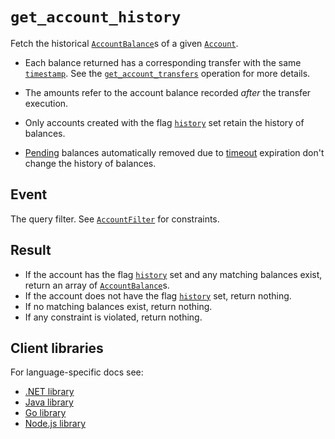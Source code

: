 # `get_account_history`

Fetch the historical [`AccountBalance`](../account_balances.md)s of a given [`Account`](../accounts.md).

- Each balance returned has a corresponding transfer with the same
  [`timestamp`](../transfers.md#timestamp). See the
  [`get_account_transfers`](get_account_transfers.md) operation for more details.

- The amounts refer to the account balance recorded _after_ the transfer execution.

- Only accounts created with the flag [`history`](../accounts.md#flagshistory) set retain the
  history of balances.

- [Pending](../transfers.md#flagspending) balances automatically removed due to
  [timeout](../transfers.md#timeout) expiration don't change the history of balances.

## Event

The query filter. See [`AccountFilter`](../account_filter.md) for constraints.

## Result

- If the account has the flag [`history`](../accounts.md#flagshistory) set and any matching
  balances exist, return an array of [`AccountBalance`](../account_balances.md)s.
- If the account does not have the flag [`history`](../accounts.md#flagshistory) set,
  return nothing.
- If no matching balances exist, return nothing.
- If any constraint is violated, return nothing.

## Client libraries

For language-specific docs see:

* [.NET library](/src/clients/dotnet/README.md#get-account-history)
* [Java library](/src/clients/java/README.md#get-account-history)
* [Go library](/src/clients/go/README.md#get-account-history)
* [Node.js library](/src/clients/node/README.md#get-account-history)
